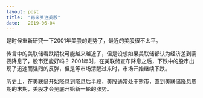 ```yaml
---
layout: post
title:  "再来关注美股"
date:   2019-06-04
---
```


是时候重新研究一下2001年美股的走势了，最近的美股很不太平。

传言中的美联储看跌期权可能越来越近了，但是设想如果美联储都认为经济差到需要降息了，股市还能好吗？
2001年时，在美联储宣布降息之后，下跌中的股市出现了迅速而强烈的反弹，但是等市场清醒过来时，市场开始继续下跌。

历史上，在美联储开始降息到降息后半段，美股通常处于熊市，直到美联储降息周期的末期，美股才会见底开始新一轮的涨势。

